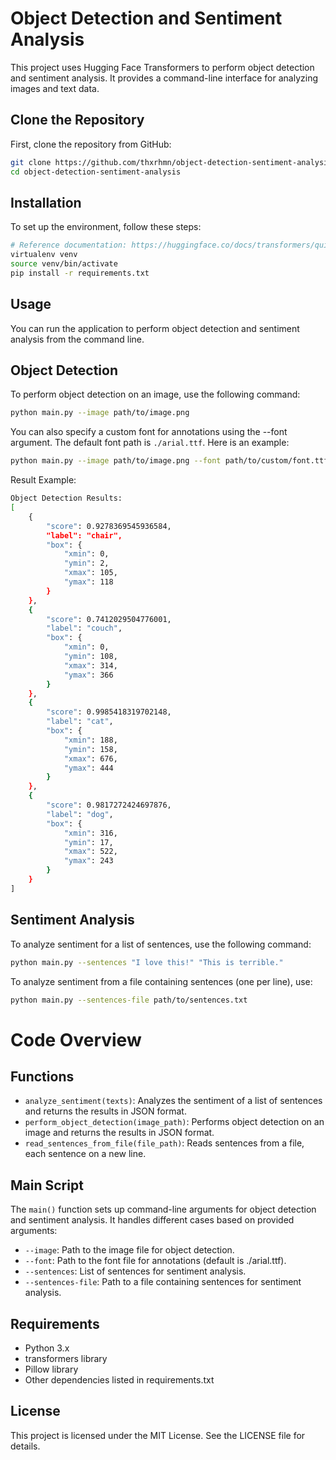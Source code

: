 # Object Detection and Sentiment Analysis

This project uses Hugging Face Transformers to perform object detection and sentiment analysis. It provides a command-line interface for analyzing images and text data.

## Clone the Repository
First, clone the repository from GitHub:
```bash
git clone https://github.com/thxrhmn/object-detection-sentiment-analysis.git
cd object-detection-sentiment-analysis
```

## Installation
To set up the environment, follow these steps:

```bash
# Reference documentation: https://huggingface.co/docs/transformers/quicktour
virtualenv venv
source venv/bin/activate
pip install -r requirements.txt
```

## Usage

You can run the application to perform object detection and sentiment analysis from the command line.

## Object Detection

To perform object detection on an image, use the following command:
```bash
python main.py --image path/to/image.png
```
You can also specify a custom font for annotations using the --font argument. The default font path is `./arial.ttf`. Here is an example:
```bash
python main.py --image path/to/image.png --font path/to/custom/font.ttf
```
Result Example:
```bash
Object Detection Results:
[
    {
        "score": 0.9278369545936584,
        "label": "chair",
        "box": {
            "xmin": 0,
            "ymin": 2,
            "xmax": 105,
            "ymax": 118
        }
    },
    {
        "score": 0.7412029504776001,
        "label": "couch",
        "box": {
            "xmin": 0,
            "ymin": 108,
            "xmax": 314,
            "ymax": 366
        }
    },
    {
        "score": 0.9985418319702148,
        "label": "cat",
        "box": {
            "xmin": 188,
            "ymin": 158,
            "xmax": 676,
            "ymax": 444
        }
    },
    {
        "score": 0.9817272424697876,
        "label": "dog",
        "box": {
            "xmin": 316,
            "ymin": 17,
            "xmax": 522,
            "ymax": 243
        }
    }
]
```

## Sentiment Analysis

To analyze sentiment for a list of sentences, use the following command:


```bash
python main.py --sentences "I love this!" "This is terrible."
```

To analyze sentiment from a file containing sentences (one per line), use:

```bash
python main.py --sentences-file path/to/sentences.txt
```

# Code Overview
## Functions

- `analyze_sentiment(texts)`: Analyzes the sentiment of a list of sentences and returns the results in JSON format.
- `perform_object_detection(image_path)`: Performs object detection on an image and returns the results in JSON format.
- `read_sentences_from_file(file_path)`: Reads sentences from a file, each sentence on a new line.

## Main Script

The `main()` function sets up command-line arguments for object detection and sentiment analysis. It handles different cases based on provided arguments:

- `--image`: Path to the image file for object detection.
- `--font`: Path to the font file for annotations (default is ./arial.ttf).
- `--sentences`: List of sentences for sentiment analysis.
- `--sentences-file`: Path to a file containing sentences for sentiment analysis.

## Requirements

- Python 3.x
- transformers library
- Pillow library
- Other dependencies listed in requirements.txt

## License

This project is licensed under the MIT License. See the LICENSE file for details.
